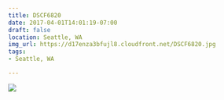 ```yaml
---
title: DSCF6820
date: 2017-04-01T14:01:19-07:00
draft: false
location: Seattle, WA
img_url: https://d17enza3bfujl8.cloudfront.net/DSCF6820.jpg
tags:
- Seattle, WA

---
```


![](https://d17enza3bfujl8.cloudfront.net/DSCF6820.jpg)

